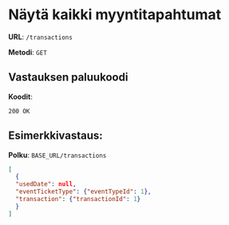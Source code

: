# Näytä kaikki myyntitapahtumat

**URL**: `/transactions`

**Metodi**: `GET`

## Vastauksen paluukoodi

**Koodit**: 

`200 OK`

## Esimerkkivastaus:

**Polku**: `BASE_URL/transactions`

```json
[
  {  
  "usedDate": null,  
  "eventTicketType": {"eventTypeId": 1},  
  "transaction": {"transactionId": 1}
  }
]
```

